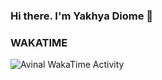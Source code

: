 ### Hi there. I'm Yakhya Diome 👋

### WAKATIME
<img
  src="https://github.com/yakhyaD/yakhyaD/blob/main/images/stat.svg"
  alt="Avinal WakaTime Activity"
/>

